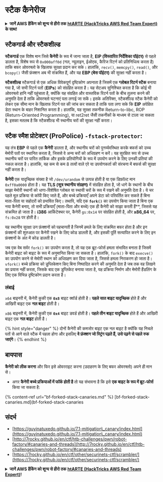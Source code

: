 # स्टैक कैनेरीज

<details>

<summary><strong>जानें AWS हैकिंग को शून्य से हीरो तक</strong> <a href="https://training.hacktricks.xyz/courses/arte"><strong>htARTE (HackTricks AWS Red Team Expert)</strong></a><strong> के साथ!</strong></summary>

HackTricks का समर्थन करने के अन्य तरीके:

* अगर आप अपनी **कंपनी का विज्ञापन HackTricks में देखना चाहते हैं** या **HackTricks को PDF में डाउनलोड करना चाहते हैं** तो [**सब्सक्रिप्शन प्लान्स**](https://github.com/sponsors/carlospolop) देखें!
* [**आधिकारिक PEASS और HackTricks स्वैग**](https://peass.creator-spring.com) प्राप्त करें
* हमारा संग्रह [**The PEASS Family**](https://opensea.io/collection/the-peass-family) खोजें, हमारा विशेष [**NFTs**](https://opensea.io/collection/the-peass-family) संग्रह
* **शामिल हों** 💬 [**डिस्कॉर्ड समूह**](https://discord.gg/hRep4RUj7f) या [**टेलीग्राम समूह**](https://t.me/peass) या हमें **ट्विटर** 🐦 [**@hacktricks\_live**](https://twitter.com/hacktricks\_live)** पर फॉलो** करें।
* **अपने हैकिंग ट्रिक्स साझा करें, HackTricks** और [**HackTricks Cloud**](https://github.com/carlospolop/hacktricks-cloud) github repos में PR जमा करके।

</details>

## **स्टैकगार्ड और स्टैकशील्ड**

**स्टैकगार्ड** एक विशेष मान जिसे **कैनेरी** के रूप में जाना जाता है, **EIP (विस्तारित निर्देशिका पॉइंटर)** से पहले डालता है, विशेष रूप से `0x000aff0d` (नल, न्यूलाइन, ईओएफ, कैरिज रिटर्न को प्रतिनिधित्व करता है) ताकि बफर ओवरफ्लो के खिलाफ सुरक्षा प्रदान कर सके। हालांकि, `recv()`, `memcpy()`, `read()`, और `bcopy()` जैसी फ़ंक्शन अब भी संक्रमित हैं, और यह **EBP (बेस पॉइंटर)** की सुरक्षा नहीं करता है।

**स्टैकशील्ड** स्टैकगार्ड से एक अधिक विवेकपूर्ण दृष्टिकोण अपनाता है जिसमें एक **ग्लोबल रिटर्न स्टैक** बनाया गया है, जो सभी रिटर्न पतों (**EIPs**) को संग्रहित करता है। यह सेटअप सुनिश्चित करता है कि कोई भी ओवरफ्लो हानि नहीं पहुंचाता है, क्योंकि यह संग्रहित और वास्तविक रिटर्न पतों के बीच तुलना करने की अनुमति देता है ताकि ओवरफ्लो घटनाएं पता लगाई जा सकें। इसके अतिरिक्त, स्टैकशील्ड स्टैक कैनेरी को लेकर एक सीमा मान के खिलाफ रिटर्न पत की जांच कर सकता है ताकि पता लगा सके कि **EIP** अपेक्षित डेटा स्थान के बाहर निशानित करता है। हालांकि, यह सुरक्षा तकनीक Return-to-libc, ROP (Return-Oriented Programming), या ret2ret जैसी तकनीकों के माध्यम से टाला जा सकता है, इसका मतलब है कि स्टैकशील्ड भी स्थानीय चरों की सुरक्षा नहीं करता।

## **स्टैक स्मैश प्रोटेक्टर (ProPolice) `-fstack-protector`:**

यह तंत्र **EBP** से पहले एक **कैनेरी** डालता है, और स्थानीय चरों को पुनर्व्यवस्थित करके बफर्स को उच्च मेमोरी पतों पर स्थानित करता है, जिससे वे अन्य चरों को अधिग्रहण न करें। यह सुरक्षित रूप से उच्च स्थानीय चरों पर पारित तार्किक और इसके प्रतियोगियों के रूप में उपयोग करने के लिए उनकी प्रतियां की नकल करता है। हालांकि, यह कम से कम 8 तत्वों वाले एरे या उपयोगकर्ता की संरचना में बफर्स की सुरक्षा नहीं करता है।

**कैनेरी** एक यादृच्छिक संख्या है जो `/dev/urandom` से उत्पन्न होती है या एक डिफ़ॉल्ट मान `0xff0a0000` होता है। यह **TLS (सूत्र स्थानीय संग्रहण)** में संग्रहित होता है, जो धागे के स्थानों के बीच साझा मेमोरी स्थानों को धागा-विशेषित ग्लोबल या स्थायी चरों के रूप में रखने की अनुमति देता है। ये चर पहले मूल प्रक्रिया से कॉपी किए जाते हैं, और बच्चे प्रक्रियाएँ अपने डेटा को परिवर्तित कर सकते हैं बिना माता-पिता या सहोदरों को प्रभावित किए। तथापि, यदि एक **`fork()`** का उपयोग किया जाता है बिना एक नया कैनेरी बनाए, तो सभी प्रक्रियाएँ (माता-पिता और बच्चे) एक ही कैनेरी को साझा करती हैं**, जिससे यह संक्रमित हो जाता है। **i386** आर्किटेक्चर पर, कैनेरी `gs:0x14` पर संग्रहित होती है, और **x86\_64** पर, `fs:0x28` पर होती है।

यह स्थानीय सुरक्षा उन फ़ंक्शनों को पहचानती है जिनमें हमले के लिए संक्रमित बफर होता है और इन फ़ंक्शनों की शुरुआत पर कैनेरी रखने के लिए कोड डालती है, और इसकी पूर्ति सत्यापित करने के लिए इन फ़ंक्शनों के अंत में कोड डालती है।

जब एक वेब सर्वर `fork()` का उपयोग करता है, तो यह एक ब्रूट-फोर्स हमला संभावित बनाता है जिसमें कैनेरी बाइट को बाइट के रूप में अनुमानित किया जा सकता है। हालांकि, `fork()` के बाद `execve()` का उपयोग करने से मेमोरी स्थान को अधिग्रहण कर दिया जाता है, जिससे हमला निराकरण हो जाता है। `vfork()` बच्चे प्रक्रिया को डुप्लिकेशन किए बिना निष्पादित करने की अनुमति देता है जब तक वह लिखने का प्रयास नहीं करता, जिसके बाद एक डुप्लिकेट बनाया जाता है, यह प्रक्रिया निर्माण और मेमोरी हैंडलिंग के लिए एक विभिन्न दृष्टिकोण प्रदान करता है।

### लंबाई

`x64` बाइनरी में, कैनेरी कुकी एक **`0x8`** बाइट क्वॉर्ड होती है। **पहले सात बाइट यादृच्छिक** होते हैं और आखिरी बाइट एक **नल बाइट** होती है।

`x86` बाइनरी में, कैनेरी कुकी एक **`0x4`** बाइट डवर्ड होती है। **पहले तीन बाइट यादृच्छिक** होते हैं और आखिरी बाइट एक **नल बाइट** होती है।

{% hint style="danger" %}
दोनों कैनेरी की कमजोर बाइट एक नल बाइट है क्योंकि यह निचले पतों से आने वाले स्टैक में पहला होगा और इसलिए **वे फ़ंक्शन जो स्ट्रिंग पढ़ते हैं, उसे पढ़ने से पहले रुक जाएंगे**।
{% endhint %}

## बायपास

**कैनेरी को लीक करना** और फिर इसे ओवरराइट करना (उदाहरण के लिए बफर ओवरफ्लो) अपने ही मान से।

* अगर **कैनेरी बच्चे प्रक्रियाओं में फॉर्क होती है** तो यह संभावना है कि इसे **एक बाइट के रूप में ब्रूट-फोर्स** किया जा सकता है:

{% content-ref url="bf-forked-stack-canaries.md" %}
[bf-forked-stack-canaries.md](bf-forked-stack-canaries
## संदर्भ

* [https://guyinatuxedo.github.io/7.1-mitigation\_canary/index.html](https://guyinatuxedo.github.io/7.1-mitigation\_canary/index.html)
* [http://7rocky.github.io/en/ctf/htb-challenges/pwn/robot-factory/#canaries-and-threads](http://7rocky.github.io/en/ctf/htb-challenges/pwn/robot-factory/#canaries-and-threads)
* [https://7rocky.github.io/en/ctf/other/securinets-ctf/scrambler/](https://7rocky.github.io/en/ctf/other/securinets-ctf/scrambler/)

<details>

<summary><strong>जानें AWS हैकिंग को शून्य से हीरो तक</strong> <a href="https://training.hacktricks.xyz/courses/arte"><strong>htARTE (HackTricks AWS Red Team Expert)</strong></a><strong>!</strong></summary>

HackTricks का समर्थन करने के अन्य तरीके:

* यदि आप अपनी **कंपनी का विज्ञापन HackTricks में देखना चाहते हैं** या **HackTricks को PDF में डाउनलोड करना चाहते हैं** तो [**सब्सक्रिप्शन प्लान्स**](https://github.com/sponsors/carlospolop) देखें!
* [**आधिकारिक PEASS & HackTricks स्वैग**](https://peass.creator-spring.com) प्राप्त करें
* हमारे विशेष [**NFTs**](https://opensea.io/collection/the-peass-family) कलेक्शन, [**The PEASS Family**](https://opensea.io/collection/the-peass-family) खोजें
* **शामिल हों** 💬 [**डिस्कॉर्ड समूह**](https://discord.gg/hRep4RUj7f) या [**टेलीग्राम समूह**](https://t.me/peass) या हमें **ट्विटर** 🐦 [**@hacktricks\_live**](https://twitter.com/hacktricks\_live)** पर फॉलो** करें।
* **हैकिंग ट्रिक्स साझा करें, HackTricks** और [**HackTricks Cloud**](https://github.com/carlospolop/hacktricks-cloud) github repos में PRs सबमिट करके।

</details>
